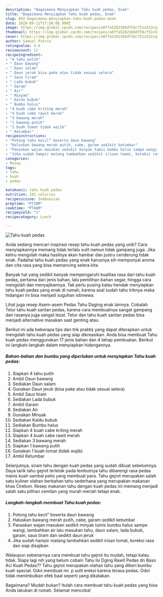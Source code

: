 ```yaml
---
description: "Bagaimana Menyiapkan Tahu kuah pedas, Enak"
title: "Bagaimana Menyiapkan Tahu kuah pedas, Enak"
slug: 892-bagaimana-menyiapkan-tahu-kuah-pedas-enak
date: 2020-09-12T17:58:00.990Z
image: https://img-global.cpcdn.com/recipes/a0ffa5282166df59/751x532cq70/tahu-kuah-pedas-foto-resep-utama.jpg
thumbnail: https://img-global.cpcdn.com/recipes/a0ffa5282166df59/751x532cq70/tahu-kuah-pedas-foto-resep-utama.jpg
cover: https://img-global.cpcdn.com/recipes/a0ffa5282166df59/751x532cq70/tahu-kuah-pedas-foto-resep-utama.jpg
author: Samuel Pierce
ratingvalue: 4.6
reviewcount: 12
recipeingredient:
- "4 tahu putih"
- " Daun bawang"
- " Daun salam"
- " Daun jeruk bisa pake atau tidak sesuai selera"
- " Saus tiram"
- " Lada bubuk"
- " Garam"
- " Air"
- " Minyak"
- " Kaldu bubuk"
- " Bumbu halus"
- "4 buah cabe kriting merah"
- "4 buah cabe rawit merah"
- "3 bawang merah"
- "1 bawang putih"
- "1 buah tomat tidak wajib"
- " Ketumbar"
recipeinstructions:
- "Potong tahu kecil” beserta daun bawang"
- "Haluskan bawang merah putih, cabe, garam sedikit ketumbar"
- "Panaskan wajan masukan sedikit minyak tumis bumbu halus sampe wangi, tambahkan air lalu masukan tahu, daun salam, lada bubuk, garam, saus tiram dan sedikit daun jeruk"
- "Jika sudah hampir matang tambahkan sedikit irisan tomat, koreksi rasa dan siap disajikan"
categories:
- Resep
tags:
- tahu
- kuah
- pedas

katakunci: tahu kuah pedas 
nutrition: 242 calories
recipecuisine: Indonesian
preptime: "PT28M"
cooktime: "PT46M"
recipeyield: "2"
recipecategory: Lunch

---
```



![Tahu kuah pedas](https://img-global.cpcdn.com/recipes/a0ffa5282166df59/751x532cq70/tahu-kuah-pedas-foto-resep-utama.jpg)

Anda sedang mencari inspirasi resep tahu kuah pedas yang unik? Cara menyiapkannya memang tidak terlalu sulit namun tidak gampang juga. Jika keliru mengolah maka hasilnya akan hambar dan justru cenderung tidak enak. Padahal tahu kuah pedas yang enak harusnya sih mempunyai aroma dan cita rasa yang bisa memancing selera kita.

Banyak hal yang sedikit banyak mempengaruhi kualitas rasa dari tahu kuah pedas, pertama dari jenis bahan, lalu pemilihan bahan segar, hingga cara mengolah dan menyajikannya. Tak perlu pusing kalau hendak menyiapkan tahu kuah pedas yang enak di rumah, karena asal sudah tahu triknya maka hidangan ini bisa menjadi suguhan istimewa.

Lihat juga resep Asem-asem Pedas Tahu Daging enak lainnya. Cobalah Telur tahu kuah santan pedas, karena cara membuatnya sangat gampang dan rasanya juga sangat lezat. Telur dan tahu kuah santan pedas bisa menjadi alternative masakan saat genting atau.


Berikut ini ada beberapa tips dan trik praktis yang dapat diterapkan untuk mengolah tahu kuah pedas yang siap dikreasikan. Anda bisa membuat Tahu kuah pedas menggunakan 17 jenis bahan dan 4 tahap pembuatan. Berikut ini langkah-langkah dalam menyiapkan hidangannya.

<!--inarticleads1-->

##### Bahan-bahan dan bumbu yang diperlukan untuk menyiapkan Tahu kuah pedas:

1. Siapkan 4 tahu putih
1. Ambil  Daun bawang
1. Sediakan  Daun salam
1. Gunakan  Daun jeruk (bisa pake atau tidak sesuai selera)
1. Ambil  Saus tiram
1. Sediakan  Lada bubuk
1. Ambil  Garam
1. Sediakan  Air
1. Gunakan  Minyak
1. Sediakan  Kaldu bubuk
1. Sediakan  Bumbu halus
1. Siapkan 4 buah cabe kriting merah
1. Siapkan 4 buah cabe rawit merah
1. Sediakan 3 bawang merah
1. Siapkan 1 bawang putih
1. Gunakan 1 buah tomat (tidak wajib)
1. Ambil  Ketumbar


Selanjutnya, siram tahu dengan kuah pedas yang sudah dibuat sebelumnya. Daya tarik tahu gejrot terletak pada lembutnya tahu dibarengi rasa pedas manis kuah sambal petis yang membuat para. Tahu gejrot merupakan salah satu kuliner olahan berbahan tahu sederhana yang merupakan makanan khas Cirebon. Resep makanan tahu dengan kuah pedas ini memang menjadi salah satu pilihan cemilan yang murah meriah tetapi enak. 

<!--inarticleads2-->

##### Langkah-langkah membuat Tahu kuah pedas:

1. Potong tahu kecil” beserta daun bawang
1. Haluskan bawang merah putih, cabe, garam sedikit ketumbar
1. Panaskan wajan masukan sedikit minyak tumis bumbu halus sampe wangi, tambahkan air lalu masukan tahu, daun salam, lada bubuk, garam, saus tiram dan sedikit daun jeruk
1. Jika sudah hampir matang tambahkan sedikit irisan tomat, koreksi rasa dan siap disajikan


Walaupun sebenarnya cara membuat tahu gejrot itu mudah, tetapi kalau tidak. Siapa lagi nih yang belum cobain Tahu Isi Dging Rawit Pedas dn Baso Aci Kuah Pedas?? Tahu gejrot merupakan olahan tahu yang diberi bumbu kuah special. Odol membuat mr. p sulit ereksi karena terasa pedas. Odol tidak menimbulkan efek baal seperti yang dikatakan. 

Bagaimana? Mudah bukan? Itulah cara membuat tahu kuah pedas yang bisa Anda lakukan di rumah. Selamat mencoba!
